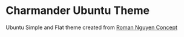 # Charmander Ubuntu Theme
Ubuntu Simple and Flat theme created from [Roman Nguyen Concept](https://www.behance.net/gallery/28804097/Ubuntu-1604-Stupendously-Hot-Charmander-concept)
